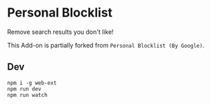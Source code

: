 # Personal Blocklist

Remove search results you don't like!

This Add-on is partially forked from `Personal Blocklist (By Google)`.

## Dev

```
npm i -g web-ext
npm run dev
npm run watch
```
